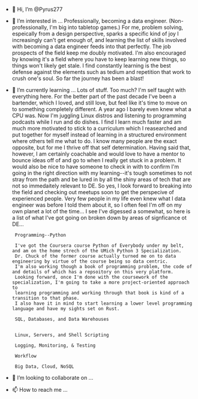 - 👋 Hi, I’m @Pyrus277
- 👀 I’m interested in ...
       Professionally, becoming a data engineer. (Non-professionally, I'm big into tabletop games.) 
       For me, problem solving, espeically from a design perspective, sparks a specific kind of joy I increasingly can't get enough of, 
       and learning the list of skills involved with becoming a data engineer feeds into that perfectly. The job prospects of the field 
       keep me doubly motivated. I'm also encouraged by knowing it's a field where you have to keep learning new things, so things won't
       likely get stale. I find constantly learning is the best defense against the elements such as tedium and repetition that work to 
       crush one's soul. So far the journey has been a blast!
       
- 🌱 I’m currently learning ...
       Lots of stuff. Too much? I'm self taught with everything here. For the better part of the past decade I've been a bartender, 
       which I loved, and still love, but feel like it's time to move on to something completely different. A year ago I barely even knew 
       what a CPU was. Now I'm juggling Linux distros and listening to programming podcasts while I run and do dishes. 
       I find I learn much faster and am much more motivated to stick to a curriculum which I reasearched and put together for myself 
       instead of learning in a structured environment where others tell me what to do. I know many people are the exact opposite, but for 
       me I thrive off that self determination. Having said that, however, I am certainly coachable and would love to have a mentor to bounce 
       ideas off of and go to when I really get stuck in a problem. It would also be nice to have someone to check in with to confirm I'm 
       going in the right direction with my learning--it's tough sometimes to not stray from the path and be lured in by all the shiny areas 
       of tech that are not so immedaitely relevant to DE. So yes, I look forward to breaking into the field and checking out meetups soon 
       to get the perspecive of experienced people. Very few people in my life even knew what I data engineer was before I told them about 
       it, so I often feel I'm off on my own planet a lot of the time... I see I've digessed a somewhat, so here is a list of what I've got 
       going on broken down by areas of signficance ot DE...  
       
       Programming--Python
       
       I've got the Coursera course Python of Everybody under my belt, and am on the home strech of the UMich Python 3 Specialization.
       Dr. Chuck of the former course actually turned me on to data engineering by virtue of the course being so data centric. 
       I'm also working though a book of programming problem, the code of and details of which has a repsoitory on this very platform.
       Looking forward, once I'm done with the coursework of the specialization, I'm going to take a more project-oriented approach to 
       learning programming and working through that book is kind of a transition to that phase.
       I also have it in mind to start learning a lower level programming language and have my sights set on Rust. 
       
       SQL, Databases, and Data Warehouses
       
       
       Linux, Servers, and Shell Scripting
       
       Logging, Monitoring, & Testing
       
       Workflow
       
       Big Data, Cloud, NoSQL
        
       

- 💞️ I’m looking to collaborate on ...
- 📫 How to reach me ...

<!---
Pyrus277/Pyrus277 is a ✨ special ✨ repository because its `README.md` (this file) appears on your GitHub profile.
You can click the Preview link to take a look at your changes.
--->
